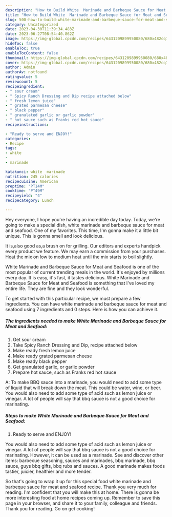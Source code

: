 ```yaml
---
description: "How to Build White  Marinade and Barbeque Sauce for Meat and Seafood the Very Delicious}"
title: "How to Build White  Marinade and Barbeque Sauce for Meat and Seafood the Very Delicious}"
slug: 500-how-to-build-white-marinade-and-barbeque-sauce-for-meat-and-seafood-the-very-delicious
category: Uncategorized
date: 2023-04-30T11:39:34.483Z
date: 2023-06-27T08:54:40.862Z
image: https://img-global.cpcdn.com/recipes/6431209899950080/680x482cq70/white-marinade-and-barbeque-sauce-for-meat-and-seafood-recipe-main-photo.jpg
hideToc: false
enableToc: true
enableTocContent: false
thumbnail: https://img-global.cpcdn.com/recipes/6431209899950080/680x482cq70/white-marinade-and-barbeque-sauce-for-meat-and-seafood-recipe-main-photo.jpg
cover: https://img-global.cpcdn.com/recipes/6431209899950080/680x482cq70/white-marinade-and-barbeque-sauce-for-meat-and-seafood-recipe-main-photo.jpg
author: Admin
authorAv: notfound
ratingvalue: 5
reviewcount: 5
recipeingredient:
- " sour cream"
- " Spicy Ranch Dressing and Dip recipe attached below"
- " fresh lemon juice"
- " grated parmesan cheese"
- " black pepper"
- " granulated garlic or garlic powder"
- " hot sauce such as Franks red hot sauce"
recipeinstructions:

- "Ready to serve and ENJOY!"
categories:
- Recipe
tags:
- white
- 
- marinade

katakunci: white  marinade 
nutrition: 245 calories
recipecuisine: American
preptime: "PT14M"
cooktime: "PT49M"
recipeyield: "4"
recipecategory: Lunch

---
```



Hey everyone, I hope you're having an incredible day today. Today, we're going to make a special dish, white  marinade and barbeque sauce for meat and seafood. One of my favorites. This time, I'm gonna make it a little bit unique. This is gonna smell and look delicious.

It is,also good as,a brush on for grilling. Our editors and experts handpick every product we feature. We may earn a commission from your purchases. Heat the mix on low to medium heat until the mix starts to boil slightly.

White  Marinade and Barbeque Sauce for Meat and Seafood is one of the most popular of current trending meals in the world. It's enjoyed by millions every day. It is easy, it's fast, it tastes delicious. White  Marinade and Barbeque Sauce for Meat and Seafood is something that I've loved my entire life. They are fine and they look wonderful.


To get started with this particular recipe, we must prepare a few ingredients. You can have white  marinade and barbeque sauce for meat and seafood using 7 ingredients and 0 steps. Here is how you can achieve it.

<!--inarticleads1-->

##### The ingredients needed to make White  Marinade and Barbeque Sauce for Meat and Seafood:

1. Get  sour cream
1. Take  Spicy Ranch Dressing and Dip, recipe attached below
1. Make ready  fresh lemon juice
1. Make ready  grated parmesan cheese
1. Make ready  black pepper
1. Get  granulated garlic, or garlic powder
1. Prepare  hot sauce, such as Franks red hot sauce


A: To make BBQ sauce into a marinade, you would need to add some type of liquid that will break down the meat. This could be water, wine, or beer. You would also need to add some type of acid such as lemon juice or vinegar. A lot of people will say that bbq sauce is not a good choice for marinating. 

<!--inarticleads2-->

##### Steps to make White  Marinade and Barbeque Sauce for Meat and Seafood:


1. Ready to serve and ENJOY!

You would also need to add some type of acid such as lemon juice or vinegar. A lot of people will say that bbq sauce is not a good choice for marinating. However, it can be used as a marinade. See and discover other items: barbecue seasoning, sauces and marinades, bbq marinade, bbq sauce, guys bbq gifts, bbq rubs and sauces. A good marinade makes foods tastier, juicier, healthier and more tender. 

So that's going to wrap it up for this special food white  marinade and barbeque sauce for meat and seafood recipe. Thank you very much for reading. I'm confident that you will make this at home. There is gonna be more interesting food at home recipes coming up. Remember to save this page in your browser, and share it to your family, colleague and friends. Thank you for reading. Go on get cooking!
